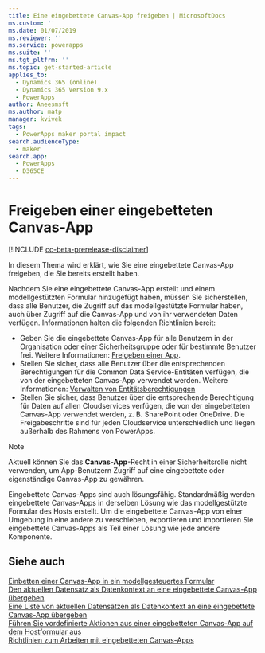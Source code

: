 ```yaml
---
title: Eine eingebettete Canvas-App freigeben | MicrosoftDocs
ms.custom: ''
ms.date: 01/07/2019
ms.reviewer: ''
ms.service: powerapps
ms.suite: ''
ms.tgt_pltfrm: ''
ms.topic: get-started-article
applies_to:
  - Dynamics 365 (online)
  - Dynamics 365 Version 9.x
  - PowerApps
author: Aneesmsft
ms.author: matp
manager: kvivek
tags:
  - PowerApps maker portal impact
search.audienceType:
  - maker
search.app:
  - PowerApps
  - D365CE
---
```


# <a name="share-an-embedded-canvas-app"></a>Freigeben einer eingebetteten Canvas-App
[!INCLUDE [cc-beta-prerelease-disclaimer](../../includes/cc-beta-prerelease-disclaimer.md)]

In diesem Thema wird erklärt, wie Sie eine eingebettete Canvas-App freigeben, die Sie bereits erstellt haben.

Nachdem Sie eine eingebettete Canvas-App erstellt und einem modellgestützten Formular hinzugefügt haben, müssen Sie sicherstellen, dass alle Benutzer, die Zugriff auf das modellgestützte Formular haben, auch über Zugriff auf die Canvas-App und von ihr verwendeten Daten verfügen. Informationen halten die folgenden Richtlinien bereit:
-   Geben Sie die eingebettete Canvas-App für alle Benutzern in der Organisation oder einer Sicherheitsgruppe oder für bestimmte Benutzer frei. Weitere Informationen: [Freigeben einer App](../canvas-apps/share-app.md#share-an-app).
-   Stellen Sie sicher, dass alle Benutzer über die entsprechenden Berechtigungen für die Common Data Service-Entitäten verfügen, die von der eingebetteten Canvas-App verwendet werden. Weitere Informationen: [Verwalten von Entitätsberechtigungen](../canvas-apps/share-app.md#manage-entity-permissions)
-   Stellen Sie sicher, dass Benutzer über die entsprechende Berechtigung für Daten auf allen Cloudservices verfügen, die von der eingebetteten Canvas-App verwendet werden, z. B. SharePoint oder OneDrive. Die Freigabeschritte sind für jeden Cloudservice unterschiedlich und liegen außerhalb des Rahmens von PowerApps.

> [!NOTE]
> Aktuell können Sie das **Canvas-App**-Recht in einer Sicherheitsrolle nicht verwenden, um App-Benutzern Zugriff auf eine eingebettete oder eigenständige Canvas-App zu gewähren.

Eingebettete Canvas-Apps sind auch lösungsfähig. Standardmäßig werden eingebettete Canvas-Apps in derselben Lösung wie das modellgestützte Formular des Hosts erstellt. Um die eingebettete Canvas-App von einer Umgebung in eine andere zu verschieben, exportieren und importieren Sie eingebettete Canvas-Apps als Teil einer Lösung wie jede andere Komponente.

## <a name="see-also"></a>Siehe auch
[Einbetten einer Canvas-App in ein modellgesteuertes Formular](embed-canvas-app-in-form.md) <br />
[Den aktuellen Datensatz als Datenkontext an eine eingebettete Canvas-App übergeben](pass-current-embedded-canvas-app.md) <br />
[Eine Liste von aktuellen Datensätzen als Datenkontext an eine eingebettete Canvas-App übergeben](pass-related-embedded-canvas-app.md) <br />
[Führen Sie vordefinierte Aktionen aus einer eingebetteten Canvas-App auf dem Hostformular aus](embedded-canvas-app-actions.md) <br />
[Richtlinien zum Arbeiten mit eingebetteten Canvas-Apps](embedded-canvas-app-guidelines.md)
